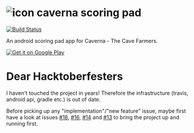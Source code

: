 # ![icon](https://github.com/raphaelmeyer/caverna/raw/master/icon.png) caverna scoring pad

[![Build Status](https://secure.travis-ci.org/raphaelmeyer/caverna.png?branch=master)](http://travis-ci.org/raphaelmeyer/caverna)

An android scoring pad app for Caverna - The Cave Farmers.

[![Get it on Google Play](https://github.com/raphaelmeyer/caverna/raw/master/en_generic_rgb_wo_45.png)](https://play.google.com/store/apps/details?id=ch.quazz.caverna)

# Dear Hacktoberfesters

I haven't touched the project in years!
Therefore the infrastructure (travis, android api, gradle etc.) is out of date.

Before picking up any "implementation"/"new feature" issue, maybe first have a look at issues
[#18](https://github.com/raphaelmeyer/caverna/issues/14),
[#16](https://github.com/raphaelmeyer/caverna/issues/14),
[#14](https://github.com/raphaelmeyer/caverna/issues/14) and
[#13](https://github.com/raphaelmeyer/caverna/issues/13)
to bring the project up and running first. 
